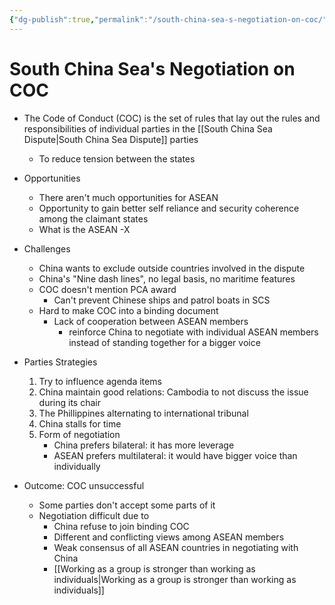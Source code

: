 ```yaml
---
{"dg-publish":true,"permalink":"/south-china-sea-s-negotiation-on-coc/","title":"South China Sea's Negotiation on COC"}
---
```


# South China Sea's Negotiation on COC

- The Code of Conduct (COC) is the set of rules that lay out the rules and responsibilities of individual parties in the [[South China Sea Dispute\|South China Sea Dispute]] parties
	- To reduce tension between the states
	
- Opportunities
	- There aren't much opportunities for ASEAN
	- Opportunity to gain better self reliance and security coherence among the claimant states
	- What is the ASEAN -X 
- Challenges
	- China wants to exclude outside countries involved in the dispute
	- China's "Nine dash lines", no legal basis, no maritime features
	- COC doesn't mention PCA award
		- Can't prevent Chinese ships and patrol boats in SCS
	- Hard to make COC into a binding document
		- Lack of cooperation between ASEAN members
			- reinforce China to negotiate with individual ASEAN members instead of standing together for a bigger voice
- Parties Strategies
	1. Try to influence agenda items
	1. China maintain good relations: Cambodia to not discuss the issue during its chair
	1. The Phillippines alternating to international tribunal
	1. China stalls for time
	1. Form of negotiation
		- China prefers bilateral: it has more leverage
		- ASEAN prefers multilateral: it would have bigger voice than individually

- Outcome: COC unsuccessful
	- Some parties don't accept some parts of it
	- Negotiation difficult due to
		- China refuse to join binding COC
		- Different and conflicting views among ASEAN members
		- Weak consensus of all ASEAN countries in negotiating with China
		- [[Working as a group is stronger than working as individuals\|Working as a group is stronger than working as individuals]]
